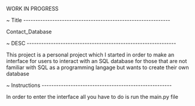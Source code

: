 WORK IN PROGRESS

~ Title -------------------------------------------------------------

Contact_Database


~ DESC --------------------------------------------------------------

This project is a personal project which I started in order to make an 
interface for users to interact with an SQL database for those that are 
not familiar with SQL as a programming langage but wants to create their
own database


~ Instructions ------------------------------------------------------

In order to enter the interface all you have to do is run the main.py
file
